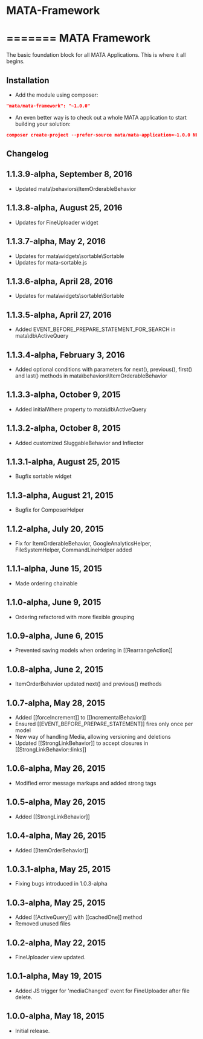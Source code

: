 # MATA-Framework

=======
MATA Framework
==========================================

The basic foundation block for all MATA Applications. This is where it all begins.


Installation
------------

- Add the module using composer:

```json
"mata/mata-framework": "~1.0.0"
```

- An even better way is to check out a whole MATA application to start building your solution:
```json
composer create-project --prefer-source mata/mata-application=~1.0.0 NEW_PROJECT_NAME
```


Changelog
---------

## 1.1.3.9-alpha, September 8, 2016

- Updated mata\behaviors\ItemOrderableBehavior

## 1.1.3.8-alpha, August 25, 2016

- Updates for FineUploader widget

## 1.1.3.7-alpha, May 2, 2016

- Updates for mata\widgets\sortable\Sortable
- Updates for mata-sortable.js

## 1.1.3.6-alpha, April 28, 2016

- Updates for mata\widgets\sortable\Sortable

## 1.1.3.5-alpha, April 27, 2016

- Added EVENT_BEFORE_PREPARE_STATEMENT_FOR_SEARCH in mata\db\ActiveQuery

## 1.1.3.4-alpha, February 3, 2016

- Added optional conditions with parameters for next(), previous(), first() and last() methods in mata\behaviors\ItemOrderableBehavior

## 1.1.3.3-alpha, October 9, 2015

- Added initialWhere property to mata\db\ActiveQuery

## 1.1.3.2-alpha, October 8, 2015

- Added customized SluggableBehavior and Inflector

## 1.1.3.1-alpha, August 25, 2015

- Bugfix sortable widget

## 1.1.3-alpha, August 21, 2015

- Bugfix for ComposerHelper

## 1.1.2-alpha, July 20, 2015

- Fix for ItemOrderableBehavior, GoogleAnalyticsHelper, FileSystemHelper, CommandLineHelper added

## 1.1.1-alpha, June 15, 2015

- Made ordering chainable

## 1.1.0-alpha, June 9, 2015

- Ordering refactored with more flexible grouping

## 1.0.9-alpha, June 6, 2015

- Prevented saving models when ordering in [[RearrangeAction]]

## 1.0.8-alpha, June 2, 2015

- ItemOrderBehavior updated next() and previous() methods

## 1.0.7-alpha, May 28, 2015

- Added [[forceIncrement]] to [[IncrementalBehavior]]
- Ensured [[EVENT_BEFORE_PREPARE_STATEMENT]] fires only once per model
- New way of handling Media, allowing versioning and deletions
- Updated [[StrongLinkBehavior]] to accept closures in [[StrongLinkBehavior::links]]


## 1.0.6-alpha, May 26, 2015

- Modified error message markups and added strong tags

## 1.0.5-alpha, May 26, 2015

- Added [[StrongLinkBehavior]]

## 1.0.4-alpha, May 26, 2015

- Added [[ItemOrderBehavior]]

## 1.0.3.1-alpha, May 25, 2015

- Fixing bugs introduced in 1.0.3-alpha

## 1.0.3-alpha, May 25, 2015

- Added [[ActiveQuery]] with [[cachedOne]] method
- Removed unused files

## 1.0.2-alpha, May 22, 2015

- FineUploader view updated.

## 1.0.1-alpha, May 19, 2015

- Added JS trigger for 'mediaChanged' event for FineUploader after file delete.

## 1.0.0-alpha, May 18, 2015

- Initial release.
